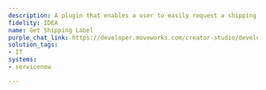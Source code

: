 ```yaml
---
description: A plugin that enables a user to easily request a shipping label.
fidelity: IDEA
name: Get Shipping Label
purple_chat_link: https://developer.moveworks.com/creator-studio/developer-tools/purple-chat?purple_chat_v1=%7B%22messages%22%3A%5B%7B%22from%22%3A%22USER%22%2C%22text%22%3A%22Can+you+generate+a+return+label+for+my+shipment+of+the+laptop%3F%22%7D%2C%7B%22from%22%3A%22BOT%22%2C%22text%22%3A%22Sure%2C+I+can+help+with+that.+Please+provide+your+return+address+details.%22%7D%2C%7B%22from%22%3A%22USER%22%2C%22text%22%3A%221234+Elm+Street%2C+Springfield%2C+IL%2C+62701%22%7D%2C%7B%22from%22%3A%22BOT%22%2C%22text%22%3A%22Okay%2C+I+can+generate+a+return+label+to+send+to+the+IT+department+with+the+following+details.%22%2C%22cards%22%3A%5B%7B%22title%22%3A%22Please+confirm+the+return+label+details%22%2C%22text%22%3A%22%3Cb%3ESender+Name%3A+%3C%2Fb%3EJohn+Doe%3Cbr%3E%3Cb%3EReturn+Address%3A+%3C%2Fb%3E1234+Elm+Street%2C+Springfield%2C+IL%2C+62701%3Cbr%3E%3Cb%3ERecipient+Address%3A+%3C%2Fb%3EIT+Department%2C+5678+Oak+Avenue%2C+Capital+City%2C+CA%2C+90210%3Cbr%3E%3Cb%3EItem%3A+%3C%2Fb%3ELaptop%3Cbr%3E%22%2C%22buttons%22%3A%5B%7B%22style%22%3A%22PRIMARY%22%2C%22text%22%3A%22Generate+FedEx+Label%22%7D%2C%7B%22text%22%3A%22Edit+Details%22%7D%2C%7B%22text%22%3A%22Cancel%22%7D%5D%7D%5D%7D%5D%2C%22settings%22%3A%7B%22colorStyle%22%3A%22LIGHT%22%2C%22startTime%22%3A%2211%3A43%2BAM%22%2C%22defaultPerson%22%3A%22GWEN%22%2C%22editable%22%3Atrue%2C%22botName%22%3A%22%22%2C%22botImageUrl%22%3A%22%22%7D%7D
solution_tags:
- IT
systems:
- servicenow

---
```

